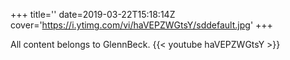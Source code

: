 +++
title=''
date=2019-03-22T15:18:14Z
cover='https://i.ytimg.com/vi/haVEPZWGtsY/sddefault.jpg'
+++

All content belongs to GlennBeck.
{{< youtube haVEPZWGtsY >}}

